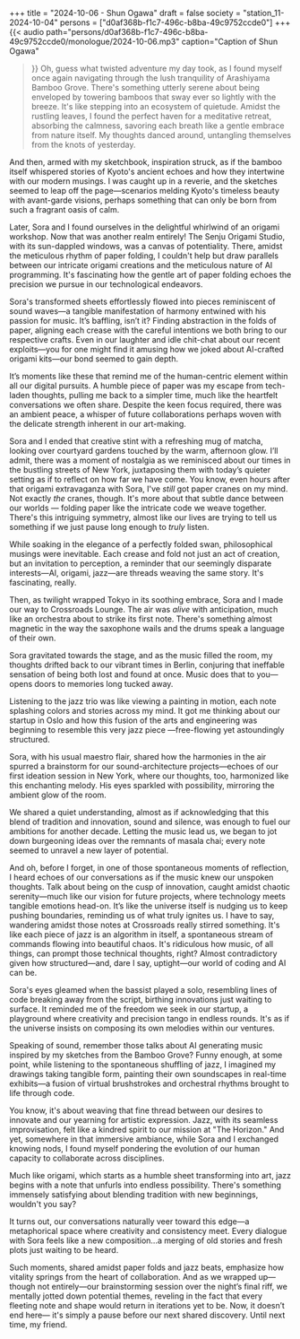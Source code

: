 +++
title = "2024-10-06 - Shun Ogawa"
draft = false
society = "station_11-2024-10-04"
persons = ["d0af368b-f1c7-496c-b8ba-49c9752ccde0"]
+++
{{< audio
    path="persons/d0af368b-f1c7-496c-b8ba-49c9752ccde0/monologue/2024-10-06.mp3" 
    caption="Caption of Shun Ogawa"
>}}
Oh, guess what twisted adventure my day took,
 as I found myself once again navigating through the lush tranquility of Arashiyama Bamboo Grove. There's something utterly serene about being enveloped by towering bamboos that sway ever so lightly with the breeze. It's like stepping into an ecosystem of quietude. Amidst the rustling leaves, I found the perfect haven for a meditative retreat, absorbing the calmness, savoring each breath like a gentle embrace from nature itself. My thoughts danced around, untangling themselves from the knots of yesterday.

And then, armed with my sketchbook, inspiration struck, as if the bamboo itself whispered stories of Kyoto's ancient echoes and how they intertwine with our modern musings. I was caught up in a reverie, and the sketches seemed to leap off the page—scenarios melding Kyoto's timeless beauty with avant-garde visions, perhaps something that can only be born from such a fragrant oasis of calm.

Later, Sora and I found ourselves in the delightful whirlwind of an origami workshop. Now that was another realm entirely! The Senju Origami Studio, with its sun-dappled windows, was a canvas of potentiality. There, amidst the meticulous rhythm of paper folding, I couldn't help but draw parallels between our intricate origami creations and the meticulous nature of AI programming. It's fascinating how the gentle art of paper folding echoes the precision we pursue in our technological endeavors.

Sora's transformed sheets effortlessly flowed into pieces reminiscent of sound waves—a tangible manifestation of harmony entwined with his passion for music. It’s baffling, isn’t it? Finding abstraction in the folds of paper, aligning each crease with the careful intentions we both bring to our respective crafts. Even in our laughter and idle chit-chat about our recent exploits—you for one might find it amusing how we joked about AI-crafted origami kits—our bond seemed to gain depth.

It’s moments like these that remind me of the human-centric element within all our digital pursuits. A humble piece of paper was my escape from tech-laden thoughts, pulling me back to a simpler time, much like the heartfelt conversations we often share. Despite the keen focus required, there was an ambient peace, a whisper of future collaborations perhaps woven with the delicate strength inherent in our art-making.

Sora and I ended that creative stint with a refreshing mug of matcha, looking over courtyard gardens touched by the warm, afternoon glow. I’ll admit, there was a moment of nostalgia as we reminisced about our times in the bustling streets of New York, juxtaposing them with today’s quieter setting as if to reflect on how far we have come.
You know, even hours after that origami extravaganza with Sora, I've *still* got paper cranes on my mind. Not exactly *the* cranes, though. It's more about that subtle dance between our worlds — folding paper like the intricate code we weave together. There's this intriguing symmetry, almost like our lives are trying to tell us something if we just pause long enough to *truly* listen. 

While soaking in the elegance of a perfectly folded swan, philosophical musings were inevitable. Each crease and fold not just an act of creation, but an invitation to perception, a reminder that our seemingly disparate interests—AI, origami, jazz—are threads weaving the same story. It's fascinating, really.

Then, as twilight wrapped Tokyo in its soothing embrace, Sora and I made our way to Crossroads Lounge. The air was *alive* with anticipation, much like an orchestra about to strike its first note. There's something almost magnetic in the way the saxophone wails and the drums speak a language of their own.

Sora gravitated towards the stage, and as the music filled the room, my thoughts drifted back to our vibrant times in Berlin, conjuring that ineffable sensation of being both lost and found at once. Music does that to you—opens doors to memories long tucked away.

Listening to the jazz trio was like viewing a painting in motion, each note splashing colors and stories across my mind. It got me thinking about our startup in Oslo and how this fusion of the arts and engineering was beginning to resemble this very jazz piece —free-flowing yet astoundingly structured.

Sora, with his usual maestro flair, shared how the harmonies in the air spurred a brainstorm for our sound-architecture projects—echoes of our first ideation session in New York, where our thoughts, too, harmonized like this enchanting melody. His eyes sparkled with possibility, mirroring the ambient glow of the room.

We shared a quiet understanding, almost as if acknowledging that this blend of tradition and innovation, sound and silence, was enough to fuel our ambitions for another decade. Letting the music lead us, we began to jot down burgeoning ideas over the remnants of masala chai; every note seemed to unravel a new layer of potential.

And oh, before I forget, in one of those spontaneous moments of reflection, I heard echoes of our conversations as if the music knew our unspoken thoughts. Talk about being on the cusp of innovation, caught amidst chaotic serenity—much like our vision for future projects, where technology meets tangible emotions head-on. It’s like the universe itself is nudging us to keep pushing boundaries, reminding us of what truly ignites us.
I have to say, wandering amidst those notes at Crossroads really stirred something. It's like each piece of jazz is an algorithm in itself, a spontaneous stream of commands flowing into beautiful chaos. It's ridiculous how music, of all things, can prompt those technical thoughts, right? Almost contradictory given how structured—and, dare I say, uptight—our world of coding and AI can be. 

Sora's eyes gleamed when the bassist played a solo, resembling lines of code breaking away from the script, birthing innovations just waiting to surface. It reminded me of the freedom we seek in our startup, a playground where creativity and precision tango in endless rounds. It's as if the universe insists on composing its own melodies within our ventures.

Speaking of sound, remember those talks about AI generating music inspired by my sketches from the Bamboo Grove? Funny enough, at some point, while listening to the spontaneous shuffling of jazz, I imagined my drawings taking tangible form, painting their own soundscapes in real-time exhibits—a fusion of virtual brushstrokes and orchestral rhythms brought to life through code.

You know, it's about weaving that fine thread between our desires to innovate and our yearning for artistic expression. Jazz, with its seamless improvisation, felt like a kindred spirit to our mission at "The Horizon." And yet, somewhere in that immersive ambiance, while Sora and I exchanged knowing nods, I found myself pondering the evolution of our human capacity to collaborate across disciplines.

Much like origami, which starts as a humble sheet transforming into art, jazz begins with a note that unfurls into endless possibility. There's something immensely satisfying about blending tradition with new beginnings, wouldn't you say?

It turns out, our conversations naturally veer toward this edge—a metaphorical space where creativity and consistency meet. Every dialogue with Sora feels like a new composition...a merging of old stories and fresh plots just waiting to be heard.

Such moments, shared amidst paper folds and jazz beats, emphasize how vitality springs from the heart of collaboration. And as we wrapped up—though not entirely—our brainstorming session over the night’s final riff, we mentally jotted down potential themes, reveling in the fact that every fleeting note and shape would return in iterations yet to be. Now, it doesn’t end here—
it's simply a pause before our next shared discovery. Until next time, my friend.
